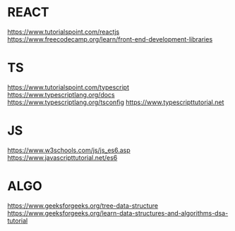 REACT
=====
https://www.tutorialspoint.com/reactjs
https://www.freecodecamp.org/learn/front-end-development-libraries

TS
==
https://www.tutorialspoint.com/typescript
https://www.typescriptlang.org/docs https://www.typescriptlang.org/tsconfig
https://www.typescripttutorial.net

JS
==
https://www.w3schools.com/js/js_es6.asp
https://www.javascripttutorial.net/es6

ALGO
====
https://www.geeksforgeeks.org/tree-data-structure
https://www.geeksforgeeks.org/learn-data-structures-and-algorithms-dsa-tutorial
